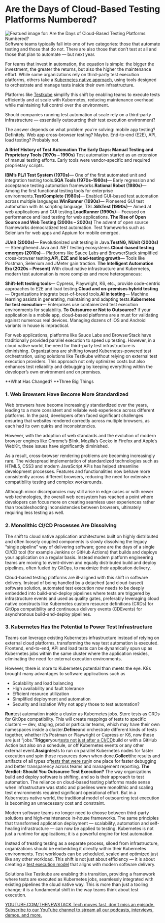 # Are the Days of Cloud-Based Testing Platforms Numbered?
![Featued image for: Are the Days of Cloud-Based Testing Platforms Numbered?](https://cdn.thenewstack.io/media/2025/02/6fce6bb0-testing-1024x578.png)
Software teams typically fall into one of two categories: those that automate testing and those that do not. There are also those that don’t test at all and those that plan to automate — but next year.

For teams that invest in automation, the equation is simple: the bigger the investment, the greater the returns, but also the higher the maintenance effort. While some organizations rely on third-party test execution platforms, others take a [Kubernetes native approach](https://thenewstack.io/kubernetes/), using tools designed to orchestrate and manage tests inside their own infrastructure.

Platforms like [Testkube](https://testkube.io) simplify this shift by enabling teams to execute tests efficiently and at scale with Kubernetes, reducing maintenance overhead while maintaining full control over the environment.

Should companies running test automation at scale rely on a third-party infrastructure — essentially outsourcing their test execution environment?

The answer depends on what problem you’re solving: mobile app testing? Definitely. Web app cross-browser testing? Maybe. End-to-end (E2E), API, load testing? Probably not.

**A Brief History of Test Automation**
**The Early Days: Manual Testing and Proprietary Tools (1970s – 1990s)**
Test automation started as an extension of manual testing efforts. Early tools were vendor-specific and required proprietary scripts.

**IBM’s PL/I Test System (1970s)**— One of the first automated unit and integration testing tools.**SQA Tools (1970s–1980s)**— Early regression and acceptance testing automation frameworks.**Rational Robot (1980s)**— Among the first functional testing tools for enterprise environments.**TestComplete (1980s)**— Enabled GUI-based test automation across multiple languages.**WinRunner (1990s)**— Pioneered GUI test automation with its scripting language, TSL.**SilkTest (1990s)**— Aimed at web applications and GUI testing.**LoadRunner (1990s)**— Focused on performance and load testing for web applications.
**The Rise of Open Source and Web Testing (2000s – 2020s)**
The advent of open source frameworks democratized test automation. Test frameworks such as Selenium for web apps and Appium for mobile emerged.

**JUnit (2000s)**— Revolutionized unit testing in Java.**TestNG, NUnit (2000s)**— Strengthened Java and .NET testing ecosystems.**Cloud-based testing emerges (2010s)**— Platforms like Sauce Labs and BrowserStack simplified cross-browser testing.**API, E2E and load-testing growth**— Tools like Postman, Selenium and JMeter gain traction.
**The Intelligent Automation Era (2020s – Present)**
With cloud native infrastructure and Kubernetes, modern test automation is more complex and more heterogeneous:

**Shift-left testing tools**— Cypress, Playwright, K6, etc., provide code-centric approaches to E2E and load testing.**Cloud and on-premises hybrid testing**— Organizations integrate best-of-breed tools.**AI in testing**— Machine learning assists in generating, maintaining and adapting tests.**Kubernetes for test execution**— Enterprises use containerized test execution environments for scalability.
**To Outsource or Not to Outsource?**
If your application is a mobile app, cloud-based platforms are a must for validating against numerous real devices. Managing dozens of iOS and Android variants in house is impractical.

For web applications, platforms like Sauce Labs and BrowserStack have traditionally provided parallel execution to speed up testing. However, in a cloud native world, the need for third-party test infrastructure is diminishing. Organizations are shifting toward Kubernetes-powered test orchestration, using solutions like Testkube without relying on external test execution providers. This approach not only optimizes costs but also enhances test reliability and debugging by keeping everything within the developer’s own environment and on premises.

**What Has Changed? **Three Big Things
### 1. Web Browsers Have Become More Standardized
Web browsers have become increasingly standardized over the years, leading to a more consistent and reliable web experience across different platforms. In the past, developers often faced significant challenges ensuring that websites rendered correctly across multiple browsers, as each had its own quirks and inconsistencies.

However, with the adoption of web standards and the evolution of modern browser engines like Chrome’s Blink, Mozilla’s Gecko in Firefox and Apple’s WebKit, these issues have significantly diminished.

As a result, cross-browser rendering problems are becoming increasingly rare. The widespread implementation of standardized technologies such as HTML5, CSS3 and modern JavaScript APIs has helped streamline development processes. Features and functionalities now behave more consistently across different browsers, reducing the need for extensive compatibility testing and complex workarounds.

Although minor discrepancies may still arise in edge cases or with newer web technologies, the overall web ecosystem has reached a point where developers can focus more on creating seamless user experiences rather than troubleshooting inconsistencies between browsers, ultimately requiring less testing as well.

### 2. Monolithic CI/CD Processes Are Dissolving
The shift to cloud native application architectures built on highly distributed and often loosely coupled components is slowly dissolving the legacy “single pipeline” way of delivering software; gone are the days of a single CI/CD tool (for example Jenkins or GitHub Actions) that builds and deploys your application on a regular basis. Instead modern platform engineering teams are moving to event-driven and equally distributed build and deploy pipelines, often fueled by GitOps, to maximize their application delivery.

Cloud-based testing platforms are ill-aligned with this shift in software delivery. Instead of being handled by a detached (and cloud-based) software solution, automated test execution now needs to be deeply embedded into build-and-deploy pipelines where tests are triggered by infrastructure events and used as quality gates, preferably leveraging cloud native constructs like Kubernetes custom resource definitions (CRDs) for GitOps compatibility and continuous delivery events (CDEvents) for asynchronous build-and-deploy pipelines.

### 3. Kubernetes Has the Potential to Power Test Infrastructure
Teams can leverage existing Kubernetes infrastructure instead of relying on external cloud platforms, transforming the way test automation is executed. Frontend, end-to-end, API and load tests can be dynamically spun up as Kubernetes jobs within the same cluster where the application resides, eliminating the need for external execution environments.

However, there is more to Kubernetes potential than meets the eye. K8s brought many advantages to software applications such as

- Scalability and load balancing
- High availability and fault tolerance
- Efficient resource utilization
- Simplified deployment and automation
- Security and isolation
Why not apply those to test automation?

**Run**test automation inside a cluster as Kubernetes jobs. Store tests as CRDs for GitOps compatibility. This will create mappings of tests to specific clusters — dev, staging, prod or particular teams, which may have their own namespaces inside a cluster.**Define**and orchestrate different kinds of tests together, whether it’s Postman or Playwright or Cupress or K6, now these are just “jobs.”**Trigger**your[tests not just after a CI/CD](https://thenewstack.io/qa-meets-platform-engineering-seamless-ci-cd-empowerment/)build or with a GitHub Action but also on a schedule, or off Kubernetes events or any other external event.**Assign**tests to run on parallel Kubernetes nodes for faster execution and spin those resources down when done.**Collect**the results and artifacts of all types of[tests that were run](https://thenewstack.io/stop-running-tests-with-your-ci-cd-tool/)in one place for faster debugging and better transparency across teams and management reporting.
**The Verdict: Should You Outsource Test Execution?**
The way organizations build and deploy software is shifting, and so is their approach to test automation. The reliance on cloud-based testing platforms made sense when infrastructure was static and pipelines were monolithic and scaling test environments required significant operational effort. But in a Kubernetes native world, the traditional model of outsourcing test execution is becoming an unnecessary cost and constraint.

Modern software teams no longer need to choose between third-party solutions and high-maintenance in-house frameworks. The same principles that transformed application deployment — scalability, automation and self-healing infrastructure — can now be applied to testing. Kubernetes is not just a runtime for applications; it is a powerful engine for test automation.

Instead of treating testing as a separate process, siloed from infrastructure, organizations should be embedding it directly within their Kubernetes environments. Test workloads can be scheduled, scaled and optimized just like any other workload. This shift is not just about efficiency — it is about creating a [test execution model](https://thenewstack.io/a-5-step-framework-for-test-execution/) that aligns with modern software delivery.

Solutions like Testkube are enabling this transition, providing a framework where tests are executed as Kubernetes jobs, seamlessly integrated with existing pipelines the cloud native way. This is more than just a tooling change; it is a fundamental shift in the way teams think about test execution.

[
YOUTUBE.COM/THENEWSTACK
Tech moves fast, don't miss an episode. Subscribe to our YouTube
channel to stream all our podcasts, interviews, demos, and more.
](https://youtube.com/thenewstack?sub_confirmation=1)